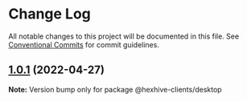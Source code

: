 # Change Log

All notable changes to this project will be documented in this file.
See [Conventional Commits](https://conventionalcommits.org) for commit guidelines.

## [1.0.1](https://github.com/TheTechCompany/HexHive/compare/v0.0.6-alpha.64...v1.0.1) (2022-04-27)

**Note:** Version bump only for package @hexhive-clients/desktop
